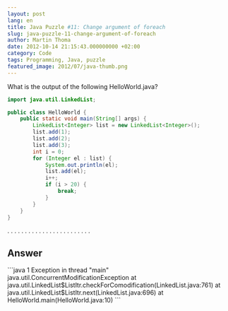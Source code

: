 ```yaml
---
layout: post
lang: en
title: Java Puzzle #11: Change argument of foreach
slug: java-puzzle-11-change-argument-of-foreach
author: Martin Thoma
date: 2012-10-14 21:15:43.000000000 +02:00
category: Code
tags: Programming, Java, puzzle
featured_image: 2012/07/java-thumb.png
---
```

What is the output of the following HelloWorld.java?

```java
import java.util.LinkedList;

public class HelloWorld {
    public static void main(String[] args) {
        LinkedList<Integer> list = new LinkedList<Integer>();
        list.add(1);
        list.add(2);
        list.add(3);
        int i = 0;
        for (Integer el : list) {
            System.out.println(el);
            list.add(el);
            i++;
            if (i > 20) {
                break;
            }
        }
    }
}
```


.
.
.
.
.
.
.
.
.
.
.
.
.
.
.
.
.
.
.
.
.
.
.
.

<h2>Answer</h2>
```java
1
Exception in thread "main" java.util.ConcurrentModificationException
	at java.util.LinkedList$ListItr.checkForComodification(LinkedList.java:761)
	at java.util.LinkedList$ListItr.next(LinkedList.java:696)
	at HelloWorld.main(HelloWorld.java:10)
```
